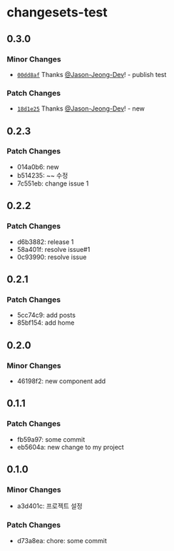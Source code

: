# changesets-test

## 0.3.0

### Minor Changes

- [`00dd8af`](https://github.com/Jason-Jeong-Dev/changesets-test/commit/00dd8af03d11cd00308e34b3af7062e2fc4ab061) Thanks [@Jason-Jeong-Dev](https://github.com/Jason-Jeong-Dev)! - publish test

### Patch Changes

- [`18d1e25`](https://github.com/Jason-Jeong-Dev/changesets-test/commit/18d1e2568fdd62543a291e2c05f3f1883ce2a023) Thanks [@Jason-Jeong-Dev](https://github.com/Jason-Jeong-Dev)! - new

## 0.2.3

### Patch Changes

- 014a0b6: new
- b514235: ~~ 수정
- 7c551eb: change issue 1

## 0.2.2

### Patch Changes

- d6b3882: release 1
- 58a401f: resolve issue#1
- 0c93990: resolve issue

## 0.2.1

### Patch Changes

- 5cc74c9: add posts
- 85bf154: add home

## 0.2.0

### Minor Changes

- 46198f2: new component add

## 0.1.1

### Patch Changes

- fb59a97: some commit
- eb5604a: new change to my project

## 0.1.0

### Minor Changes

- a3d401c: 프로젝트 설정

### Patch Changes

- d73a8ea: chore: some commit
